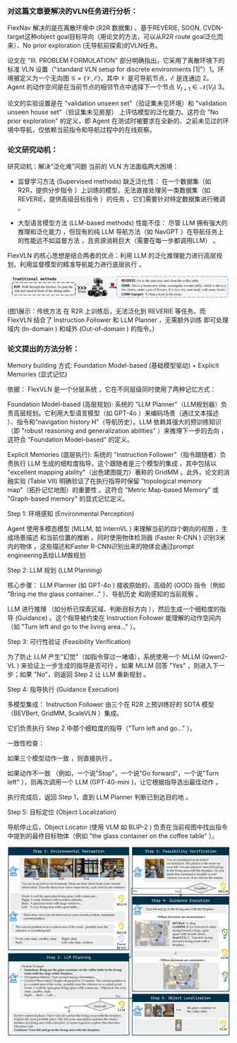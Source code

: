 ### 对这篇文章要解决的VLN任务进行分析：
FlexNav 解决的是在离散环境中 (R2R 数据集) 、基于REVERIE, SOON, CVDN-target这种object goal目标导向（用论文的方法，可以从R2R route goal泛化而来）、No prior exploration (无导航前探索)的VLN任务。

论文在 "III. PROBLEM FORMULATION" 部分明确指出，它采用了离散环境下的标准 VLN 设置（"standard VLN setup for discrete environments [1]"）1。环境被定义为一个无向图 $\mathcal{G}=\{\mathcal{V},\mathcal{E}\}$，其中 $\mathcal{V}$ 是可导航节点，$\mathcal{E}$ 是连通边 2。Agent 的动作空间是在当前节点的相邻节点中选择下一个节点 $V_{t+1}\in\mathcal{N}(V_{t})$ 3。

论文的实验设置是在 "validation unseen set"（验证集未见环境）和 "validation unseen house set"（验证集未见房屋） 上评估模型的泛化能力。这符合 "No prior exploration" 的定义，即 Agent 在测试时被要求在全新的、之前未见过的环境中导航，仅依赖当前指令和导航过程中的在线观察。


### 论文研究动机：
研究动机：解决“泛化难”问题
当前的 VLN 方法面临两大困境：

- 监督学习方法 (Supervised methods) 缺乏泛化性： 在一个数据集（如 R2R，提供分步指令 ）上训练的模型，无法直接处理另一类数据集（如 REVERIE，提供高级目标指令 ）的任务 。它们需要针对特定数据集进行微调 。

- 大型语言模型方法 (LLM-based methods) 性能不佳： 尽管 LLM 拥有强大的推理和泛化能力 ，但现有的纯 LLM 导航方法（如 NavGPT ）在导航任务上的性能远不如监督方法 ，且资源消耗巨大（需要在每一步都调用LLM） 。

FlexVLN 的核心思想是结合两者的优点：利用 LLM 的泛化推理能力进行高层规划，利用监督模型的精准导航能力进行底层执行 。

![构建拓扑图](../assets/flexnav1.png)

(图1展示：传统方法 在 R2R 上训练后，无法泛化到 REVERIE 等任务。而 FlexVLN 结合了 Instruction Follower 和 LLM Planner ，无需额外训练 即可处理域内 (In-domain ) 和域外 (Out-of-domain ) 的指令。)

### 论文提出的方法分析：

Memory building 方式: Foundation Model-based (基础模型驱动) + Explicit Memories (显式记忆)

依据： FlexVLN 是一个分层系统 ，它在不同层级同时使用了两种记忆方式：

Foundation Model-based (高层规划): 系统的 "LLM Planner"（LLM规划器）负责高层规划。它利用大型语言模型（如 GPT-4o ）来编码场景（通过文本描述 ）、指令和"navigation history H"（导航历史）。LLM 依赖其强大的预训练知识（即 "robust reasoning and generalization abilities" ）来推理下一步的去向 ，这符合 "Foundation Model-based" 的定义。

Explicit Memories (底层执行): 系统的 "Instruction Follower"（指令跟随者）负责执行 LLM 生成的细粒度指导。这个跟随者是三个模型的集成 ，其中包括以 "excellent mapping ability"（出色建图能力）著称的 GridMM 。此外，论文的消融实验 (Table VII) 明确验证了在执行指导时保留 "topological memory map"（拓扑记忆地图）的重要性 。这符合 "Metric Map-based Memory" 或 "Graph-based memory" 的显式记忆定义。

Step 1: 环境感知 (Environmental Perception)

Agent 使用多模态模型 (MLLM, 如 InternVL ) 来理解当前的四个朝向的视图 ，生成场景描述 和当前位置的推断 。同时使用物体检测器 (Faster R-CNN ) 识别3米内的物体 。这些描述和Faster R-CNN识别出来的物体会通过prompt engineering丢给LLM做规划

Step 2: LLM 规划 (LLM Planning)

核心步骤： LLM Planner (如 GPT-4o ) 接收原始的、高级的 (OOD) 指令（例如 "Bring me the glass container..." ）、导航历史 和刚感知的当前观察 。

LLM 进行推理 （如分析已探索区域、判断目标方向 ），然后生成一个细粒度的指导 (Guidance) 。这个指导被约束在 Instruction Follower 能理解的动作空间内（如 "Turn left and go to the living area..." ）。

Step 3: 可行性验证 (Feasibility Verification)

为了防止 LLM 产生"幻觉"（如指令穿过一堵墙），系统使用一个 MLLM (Qwen2-VL ) 来验证上一步生成的指导是否可行 。如果 MLLM 回答 "Yes" ，则进入下一步；如果 "No"，则返回 Step 2 让 LLM 重新规划 。

Step 4: 指导执行 (Guidance Execution)

多模型集成： Instruction Follower 由三个在 R2R 上预训练好的 SOTA 模型（BEVBert, GridMM, ScaleVLN ）集成。

它们负责执行 Step 2 中那个细粒度的指导（"Turn left and go..." ）。

一致性检查：

如果三个模型动作一致 ，则直接执行 。

如果动作不一致 （例如，一个说"Stop"，一个说"Go forward"，一个说"Turn left" ），则再次调用一个 LLM (GPT-40-mini )，让它根据指导选出最佳动作 。

执行完成后，返回 Step 1，直到 LLM Planner 判断已到达目的地 。

Step 5: 目标定位 (Object Localization)

导航停止后，Object Locator (使用 VLM 如 BLIP-2 ) 负责在当前视图中找出指令中提到的最终目标物体（例如 "the glass container on the coffee table" ）。

![构建拓扑图](../assets/flexnav2.png)